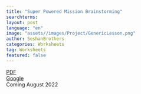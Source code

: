 ```yaml
---
title: "Super Powered Mission Brainstorming"
searchterms:
layout: post
language: "en"
image: "assets//images/Project/GenericLesson.png"
author: SeshanBrothers
categories: Worksheets
tag: Worksheets
featured: false
---
```


<a href="">PDF</a><br>
<a href="">Google</a><br>
Coming August 2022
